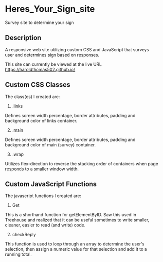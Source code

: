 # Heres_Your_Sign_site

Survey site to determine your sign

## Description

A responsive web site utilizing custom CSS  and JavaScript that surveys user and determines sign based on responses.

This site can currently be viewed at the live URL https://haroldthomas502.github.io/

## Custom CSS Classes

The class(es) I created are:

1. .links

Defines screen width percentage, border attributes, padding and background color of links container.

2. .main

Defines screen width percentage, border attributes, padding and background color of main (survey) container.

3. .wrap

Utilizes flex-direction to reverse the stacking order of containers when page responds to a smaller window width.

## Custom JavaScript Functions

The javascript functions I created are:

1. Get

This is a shorthand function for getElementByID.  Saw this used in Treehouse and realized that it can be useful sometimes to write smaller, cleaner, easier to read (and write) code.

2. checkReply

This function is used to loop through an array to determine the user's selection, then assign a numeric value for that selection and add it to a running total.

